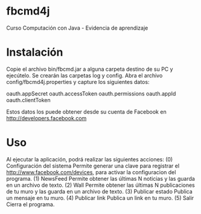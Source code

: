 # fbcmd4j
Curso Computación con Java - Evidencia de aprendizaje

# Instalación
Copie el archivo bin/fbcmd.jar a alguna carpeta destino de su PC y ejecútelo. Se crearán las carpetas log y config.
Abra el archivo config/fbcmd4j.properties y capture los siguientes datos:

  oauth.appSecret
  oauth.accessToken
  oauth.permissions
  oauth.appId
  oauth.clientToken
  
  Estos datos los puede obtener desde su cuenta de Facebook en http://developers.facebook.com

# Uso
Al ejecutar la aplicación, podrá realizar las siguientes acciones:
(0) Configuración del sistema
    Permite generar una clave para registrar el http://www.facebook.com/devices, para activar la configuracion del programa.
(1) NewsFeed
    Permite obtener las últimas N noticias y las guarda en un archivo de texto.
(2) Wall
    Permite obtener las últimas N publicaciones de tu muro y las guarda en un archivo de texto.
(3) Publicar estado
    Publica un mensaje en tu muro.
(4) Publicar link
    Publica un link en tu muro.
(5) Salir
    Cierra el programa.
